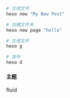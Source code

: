 ```bash
# 生成文件
hexo new "My New Post"
```
```bash
# 创建文件夹
hexo new page "hello"
```

```bash
# 生成文件
hexo g
```

```bash
# 发布
hexo d
```

#### 主题
fluid